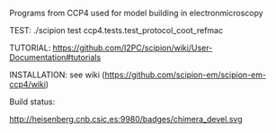 Programs from CCP4 used for model building in electronmicroscopy

TEST:
./scipion test ccp4.tests.test_protocol_coot_refmac

TUTORIAL:
https://github.com/I2PC/scipion/wiki/User-Documentation#tutorials

INSTALLATION:
see wiki (https://github.com/scipion-em/scipion-em-ccp4/wiki)

Build status:


http://heisenberg.cnb.csic.es:9980/badges/chimera_devel.svg

